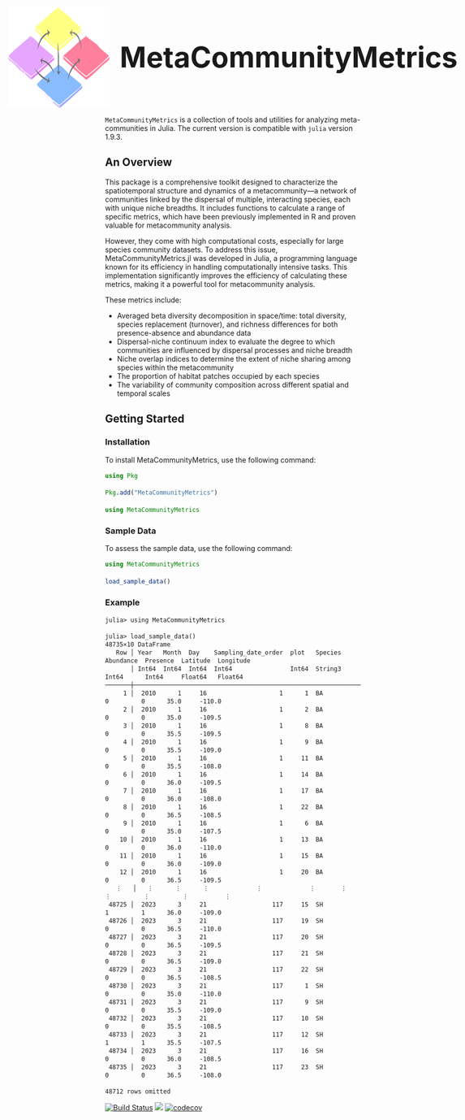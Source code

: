 <p align="center" style="display: flex; align-items: center; justify-content: center;">
  <img src="docs/src/assets/MetaCommunityMetrics_logo.png" alt="Logo" width="200" height="200" style="margin-right: 20px;">
  <span style="font-size: 4em; font-weight: bold;">MetaCommunityMetrics</span>
</p>

`MetaCommunityMetrics` is a collection of tools and utilities for analyzing meta-communities in Julia. The current version is compatible with `julia` version 1.9.3.

## An Overview
This package is a comprehensive toolkit designed to characterize the spatiotemporal structure and dynamics of a metacommunity—a network of communities linked by the dispersal of multiple, interacting species, each with unique niche breadths. It includes functions to calculate a range of specific metrics, which have been previously implemented in R and proven valuable for metacommunity analysis. 

However, they come with high computational costs, especially for large species community datasets. To address this issue, MetaCommunityMetrics.jl was developed in Julia, a programming language known for its efficiency in handling computationally intensive tasks. This implementation significantly improves the efficiency of calculating these metrics, making it a powerful tool for metacommunity analysis. 

These metrics include:
- Averaged beta diversity decomposition in space/time: total diversity, species replacement (turnover), and richness differences for both presence-absence and abundance data
- Dispersal-niche continuum index to evaluate the degree to which communities are influenced by dispersal processes and niche breadth
- Niche overlap indices to determine the extent of niche sharing among species within the metacommunity
- The proportion of habitat patches occupied by each species
- The variability of community composition across different spatial and temporal scales


## Getting Started

### Installation

To install MetaCommunityMetrics, use the following command:

```julia
using Pkg

Pkg.add("MetaCommunityMetrics")

using MetaCommunityMetrics
```
### Sample Data
To assess the sample data, use the following command:
```julia
using MetaCommunityMetrics

load_sample_data()
```

### Example
```@jildoctest
julia> using MetaCommunityMetrics

julia> load_sample_data()
48735×10 DataFrame
   Row │ Year   Month  Day    Sampling_date_order  plot   Species  Abundance  Presence  Latitude  Longitude 
       │ Int64  Int64  Int64  Int64                Int64  String3  Int64      Int64     Float64   Float64   
───────┼────────────────────────────────────────────────────────────────────────────────────────────────────
     1 │  2010      1     16                    1      1  BA               0         0      35.0     -110.0
     2 │  2010      1     16                    1      2  BA               0         0      35.0     -109.5
     3 │  2010      1     16                    1      8  BA               0         0      35.5     -109.5
     4 │  2010      1     16                    1      9  BA               0         0      35.5     -109.0
     5 │  2010      1     16                    1     11  BA               0         0      35.5     -108.0
     6 │  2010      1     16                    1     14  BA               0         0      36.0     -109.5
     7 │  2010      1     16                    1     17  BA               0         0      36.0     -108.0
     8 │  2010      1     16                    1     22  BA               0         0      36.5     -108.5
     9 │  2010      1     16                    1      6  BA               0         0      35.0     -107.5
    10 │  2010      1     16                    1     13  BA               0         0      36.0     -110.0
    11 │  2010      1     16                    1     15  BA               0         0      36.0     -109.0
    12 │  2010      1     16                    1     20  BA               0         0      36.5     -109.5
   ⋮   │   ⋮      ⋮      ⋮             ⋮             ⋮       ⋮         ⋮         ⋮         ⋮          ⋮
 48725 │  2023      3     21                  117     15  SH               1         1      36.0     -109.0
 48726 │  2023      3     21                  117     19  SH               0         0      36.5     -110.0
 48727 │  2023      3     21                  117     20  SH               0         0      36.5     -109.5
 48728 │  2023      3     21                  117     21  SH               0         0      36.5     -109.0
 48729 │  2023      3     21                  117     22  SH               0         0      36.5     -108.5
 48730 │  2023      3     21                  117      1  SH               0         0      35.0     -110.0
 48731 │  2023      3     21                  117      9  SH               0         0      35.5     -109.0
 48732 │  2023      3     21                  117     10  SH               0         0      35.5     -108.5
 48733 │  2023      3     21                  117     12  SH               1         1      35.5     -107.5
 48734 │  2023      3     21                  117     16  SH               0         0      36.0     -108.5
 48735 │  2023      3     21                  117     23  SH               0         0      36.5     -108.0
                                                                                          48712 rows omitted
```

[![Build Status](https://github.com/cralibe/MetaCommunityMetrics.jl/actions/workflows/CI.yml/badge.svg?branch=main)](https://github.com/cralibe/MetaCommunityMetrics.jl/actions/workflows/CI.yml?query=branch%3Amain)
[![](https://img.shields.io/badge/docs-stable-blue.svg)](https://cralibe.github.io/MetaCommunityMetrics.jl/)
[![codecov](https://codecov.io/github/cralibe/MetaCommunityMetrics.jl/graph/badge.svg?token=OKUWBS8R7U)](https://codecov.io/github/cralibe/MetaCommunityMetrics.jl)

